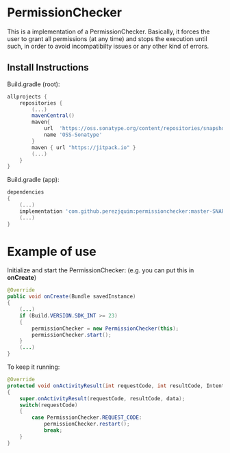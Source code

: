 # PermissionChecker

This is a implementation of a PermissionChecker. Basically, it forces the user to grant all permissions (at any time) and stops the execution until such, in order to avoid incompatibilty issues or any other kind of errors.

## Install Instructions

Build.gradle (root):
```gradle
allprojects {
	repositories {
		(...)
		mavenCentral()
		maven{
		    url  'https://oss.sonatype.org/content/repositories/snapshots/'
		    name 'OSS-Sonatype'
		}
		maven { url "https://jitpack.io" }
		(...)
	}
}
```

Build.gradle (app):
```gradle
dependencies
{
	(...)
	implementation 'com.github.perezjquim:permissionchecker:master-SNAPSHOT'
	(...)
}
```

# Example of use

Initialize and start the PermissionChecker:
(e.g. you can put this in **onCreate**)

```java
@Override
public void onCreate(Bundle savedInstance)
{
	(...)
	if (Build.VERSION.SDK_INT >= 23)
	{
		permissionChecker = new PermissionChecker(this);
		permissionChecker.start();
	}
	(...)
}
```

To keep it running:
```java
@Override
protected void onActivityResult(int requestCode, int resultCode, Intent data)
{
	super.onActivityResult(requestCode, resultCode, data);
	switch(requestCode)
	{
		case PermissionChecker.REQUEST_CODE:
			permissionChecker.restart();
			break;
	}
}
```
